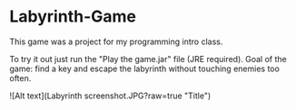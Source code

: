 # Labyrinth-Game
This game was a project for my programming intro class.

To try it out just run the "Play the game.jar" file (JRE required).
Goal of the game: find a key and escape the labyrinth without touching enemies too often.


![Alt text](Labyrinth screenshot.JPG?raw=true "Title")